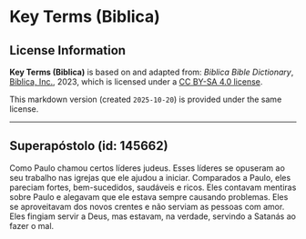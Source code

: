 # Key Terms (Biblica)

## License Information

**Key Terms (Biblica)** is based on and adapted from: _Biblica Bible Dictionary_, [Biblica, Inc.](https://www.biblica.com/), 2023, which is licensed under a [CC BY-SA 4.0 license](https://creativecommons.org/licenses/by-sa/4.0/legalcode.en).

This markdown version (created `2025-10-20`) is provided under the same license.



--------------------------------

## Superapóstolo (id: 145662)

Como Paulo chamou certos líderes judeus. Esses líderes se opuseram ao seu trabalho nas igrejas que ele ajudou a iniciar. Comparados a Paulo, eles pareciam fortes, bem\-sucedidos, saudáveis e ricos. Eles contavam mentiras sobre Paulo e alegavam que ele estava sempre causando problemas. Eles se aproveitavam dos novos crentes e não serviam as pessoas com amor. Eles fingiam servir a Deus, mas estavam, na verdade, servindo a Satanás ao fazer o mal.


